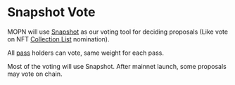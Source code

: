 # Snapshot Vote

MOPN will use [Snapshot](https://snapshot.org/#/mopn.eth) as our voting tool for deciding proposals (Like vote on NFT [Collection List](nft-collection-list/) nomination).&#x20;

All [pass](../economic-system/pass/) holders can vote, same weight for each pass.&#x20;

Most of the voting will use Snapshot. After mainnet launch, some proposals may vote on chain.
